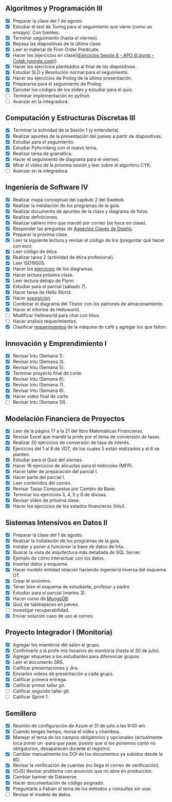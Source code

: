 ## Algoritmos y Programación III
- [x] Preparar la clase del 1 de agosto.
- [x] Estudiar el test de Turing para el seguimiento que viene (como un ensayo). Con fuentes.
- [x] Terminar seguimiento (hasta el viernes).
- [x] Repasa las diapositivas de la última clase.
- [x] Leer el material de First-Order Predicate.
- [x] Hacer los [ejercicios en clase]([Ejercicios Sesión 6 - APO III.ipynb - Colab (google.com)](https://colab.research.google.com/drive/1IhCtKYDIlSkjRs1jpxe3YzxUORynt9Pr#scrollTo=HowKEZdIDgyj)).
- [x] Hacer los ejercicios planteados al final de las diapositivas.
- [x] Estudiar SLD y Resolución normal para el seguimiento.
- [x] Hacer los ejercicios de Prolog de la última presentación.
- [x] Prepararse para el seguimiento de Prolog.
- [x] Ejecutar los códigos de los slides y estudiar para el quiz.
- [ ] Terminar implementación en python.
- [ ] Avanzar en la integradora.

## Computación y Estructuras Discretas III
- [x] Terminar la actividad de la Sesión 1 (y entenderla).
- [x] Realizar apuntes de la presentación del jueves a partir de diapositivas.
- [x] Estudiar para el seguimiento.
- [x] Estudiar Pyformlang con el nuevo tema.
- [x] Realizar tarea de gramática.
- [x] Hacer el seguimiento de diagrama para el viernes.
- [x] Mirar el video de la próxima sesión y leer sobre el algoritmo CYK.
- [ ] Avanzar en la integradora.

## Ingeniería de Software IV
- [x] Realizar mapa conceptual del capítulo 2 del Swebok.
- [x] Realizar la instalación de los programas de la guía.
- [x] Realizar documento de apuntes de la clase y diagrama de fotos.
- [x] Realizar definiciones.
- [x] Realizar tablero miro que mandó por correo (se hace en clase).
- [x] Responder las preguntas de [Aspectos Claves de Diseño](https://www.icesi.edu.co/moodle/pluginfile.php/1066038/mod_page/content/232/SwArch-S3-AspectosClavesDise%C3%B1o.pdf).
- [x] Preparar la próxima clase.
- [x] Leer la siguiente lectura y revisar el código de Ice (preguntar qué hacer con eso).
- [x] Leer código de ética.
- [x] Realizar tarea 2 (actividad de ética profesional).
- [x] Leer ISO19505.
- [x] Hacer los [ejercicios](https://docs.google.com/document/d/1nGPitgEpPJoOrJC9XsqOX1e1Xg4QtnjZosErt8o_pfo/edit?usp=sharing) de los diagramas.
- [x] Hacer lectura próxima clase.
- [x] Leer lectura debajo de Flynn.
- [x] Estudiar para el parcial (sábado 7).
- [x] Hacer tarea de Hello World.
- [x] Hacer [exposición](https://miro.com/app/board/uXjVKhV5ND8=/?share_link_id=898425864480).
- [x] Combinar el diagrama del Titanic con los patrones de almacenamiento.
- [x] Hacer el informe de Helloworld.
- [ ] Modificar Helloworld para chat con hilos.
- [ ] Hacer análisis requerimientos.
- [x] Clasificar [requerimientos](https://docs.google.com/spreadsheets/d/1m_P0HaX8aRI3Mios7EaMbAyTBkE7is0ZQVgaYfOooPY/edit?usp=sharing) de la máquina de café y agregar los que falten.

## Innovación y Emprendimiento I
- [x] Revisar Intu (Semana 1).
- [x] Revisar Intu (Semana 3).
- [x] Revisar Intu (Semana 5).
- [x] Terminar proyecto final de corte.
- [x] Revisar Intu (Semana 6).
- [x] Revisar Intu (Semana 7).
- [x] Revisar Intu (Semana 8).
- [x] Hacer video final de corte.
- [ ] Revisar Intu (Semana 10).

## Modelación Financiera de Proyectos
- [x] Leer de la página 17 a la 21 del libro Matemáticas Financieras.
- [x] Revisar Excel que mandó la profe por el tema de conversión de tasas.
- [x] Realizar 20 ejercicios de conversión de tasa de interés.
- [x] Ejercicios del 1 al 8 de VDT, de los cuales 5 están realizados y el 6 se planteó.
- [x] Estudiar para el Quiz del viernes.
- [x] Hacer 16 ejercicios de alícuotas para el miércoles (MFP).
- [x] Hacer taller de preparación del parcial I.
- [x] Hacer parte del parcial I.
- [x] Leer contenidos del correo.
- [x] Revisar Tasas Compuestas por Cambio de Base.
- [x] Terminar los ejercicios 3, 4, 5 y 6 de divisas.
- [x] Revisar video de próxima clase.
- [x] Hacer los ejercicios de los estados financieros (Intu).

## Sistemas Intensivos en Datos II
- [x] Preparar la clase del 1 de agosto.
- [x] Realizar la instalación de los programas de la guía.
- [x] Instalar y poner a funcionar la base de datos de Intu.
- [x] Buscar la vista de arquitectura más detallada de SQL Server.
- [x] Ejemplo de cómo interactuar con los datos.
- [x] Insertar datos y esquema.
- [x] Hacer modelo entidad relación haciendo ingeniería inversa del esquema OT.
- [x] Crear el sinónimo.
- [x] Tener bien el esquema de estudiante, profesor y padre.
- [x] Estudiar para el parcial (martes 3).
- [x] Hacer curso de [MongoDB](https://learn.mongodb.com/learning-paths/introduction-to-mongodb).
- [x] Quiz de tablespaces en jueves.
- [ ] Investigar recuperabilidad.
- [x] Enviar solución caso de uso al correo.

## Proyecto Integrador I (Monitoria)
- [x] Agregar los miembros del salón al grupo.
- [x] Confirmarle a la profe mis horarios de monitoria (hasta el 30 de julio).
- [x] Agregar etiquetas a los estudiantes para diferenciar grupos.
- [x] Leer el documento SRS.
- [x] Calificar presentaciones y Jira.
- [x] Enviarles videos de presentación a cada grupo.
- [x] Calificar primera entrega.
- [x] Calificar primer taller git.
- [ ] Calificar segundo taller git.
- [ ] Calificar Sprint 1.

## Semillero
 - [x] Reunión de configuración de Azure el 31 de julio a las 9:00 am.
 - [x] Cuando tengas tiempo, revisa el video y chambea.
 - [x] Manejar el tema de los campos obligatorios y opcionales (actualmente toca poner un -para que pase, puesto que si los ponemos como no obligatorios, desaparecen durante el registro).
 - [x] Cambiar manualmente los DOI de los documentos ya subidos desde la BD.
 - [x] Revisar la verificación de cuentas (no llega el correo de verificación).
 - [x] (OJS) Revisar problema con anuncios que no abre en producción.
 - [x] Cambiar banner de Dataverse.
 - [x] Hacer documentación de código asignado.
 - [x] Preguntarle a Fabián el tema de los métodos y consultas sin usar.
 - [ ] Revisar el modelo de datos.